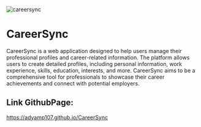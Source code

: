 ![careersync](https://github.com/adyamp107/CareerSync/assets/137896283/50d9f850-f2aa-4fea-9bf7-9d0114bbe4c8)

# CareerSync

CareerSync is a web application designed to help users manage their professional profiles and career-related information. The platform allows users to create detailed profiles, including personal information, work experience, skills, education, interests, and more. CareerSync aims to be a comprehensive tool for professionals to showcase their career achievements and connect with potential employers.

## Link GithubPage:
https://adyamp107.github.io/CareerSync
